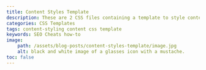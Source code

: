 ```yaml
---
title: Content Styles Template
description: These are 2 CSS files containing a template to style content. The first contains some default styling while the other is blank.
categories: CSS Templates
tags: content-styling content css template
keywords: SEO Cheats how-to
image:
    path: /assets/blog-posts/content-styles-template/image.jpg
    alt: black and white image of a glasses icon with a mustache.
toc: false
---
```


